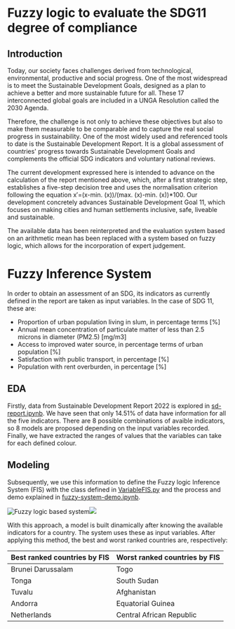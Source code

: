 # Fuzzy logic to evaluate the SDG11 degree of compliance 

## Introduction
Today, our society faces challenges derived from technological, environmental, productive and social progress. One of the most widespread is to meet the Sustainable Development Goals, designed as a plan to achieve a better and more sustainable future for all. These 17 interconnected global goals are included in a UNGA Resolution called the 2030 Agenda.

Therefore, the challenge is not only to achieve these objectives but also to make them measurable to be comparable and to capture the real social progress in sustainability. One of the most widely used and referenced tools to date is the Sustainable Development Report. It is a global assessment of countries' progress towards Sustainable Development Goals and complements the official SDG indicators and voluntary national reviews.

The current development expressed here is intended to advance on the calculation of the report mentioned above, which, after a first strategic step, establishes a five-step decision tree and uses the normalisation criterion following the equation x′=(x-min. (x))/(max. (x)-min. (x))*100. Our development concretely advances Sustainable Development Goal 11, which focuses on making cities and human settlements inclusive, safe, liveable and sustainable.

The available data has been reinterpreted and the evaluation system based on an arithmetic mean has been replaced  with a system based on fuzzy logic, which allows for the incorporation of expert judgement.

# Fuzzy Inference System

In order to obtain an assessment of an SDG, its indicators as currently defined in the report are taken as input variables. In the case of SDG 11, these are: 
- Proportion of urban population living in slum, in percentage terms [%]
- Annual mean concentration of particulate matter of less than 2.5 microns in diameter (PM2.5) [mg/m3]
- Access to improved water source, in percentage terms of urban population [%]
- Satisfaction with public transport, in percentage [%]
- Population with rent overburden, in percentage [%]

## EDA
Firstly, data from Sustainable Development Report 2022 is explored in [sd-report.ipynb](https://github.com/marialonsogar/fuzzy-compliance-SDG11/blob/main/fuzzy-sdg11/sd-report.ipynb). We have seen that only 14.51% of data have information for all the five indicators. There are 8 possible combinations of avaible indicators, so 8 models are proposed depending on the input variables recorded. Finally, we have extracted the ranges of values that the variables can take for each defined colour. 

## Modeling
Subsequently, we use this information to define the Fuzzy logic Inference System (FIS) with the class defined in [VariableFIS.py](https://github.com/marialonsogar/fuzzy-compliance-SDG11/blob/main/fuzzy-sdg11/VariableFIS.py) and the process and demo explained in [fuzzy-system-demo.ipynb](https://github.com/marialonsogar/fuzzy-compliance-SDG11/blob/main/fuzzy-sdg11/fuzzy-system-demo.ipynb).

![Fuzzy logic based system](https://github.com/marialonsogar/fuzzy-compliance-SDG11/blob/main/doc/fuzzy-scheme-sdg11)<img src="https://github.com/marialonsogar/fuzzy-compliance-SDG11/blob/main/doc/fuzzy-scheme-sdg11">

With this approach, a model is built dinamically after knowing the available indicators for a country. The system uses these as input variables. After applying this method, the best and worst ranked countries are, respectively:

| Best ranked countries by FIS | Worst ranked countries by FIS |
|------------------------------|-------------------------------|
| Brunei Darussalam            | Togo                          |
| Tonga                        | South Sudan                   |
| Tuvalu                       | Afghanistan                   |
| Andorra                      | Equatorial Guinea             |
| Netherlands                  | Central African Republic      |
